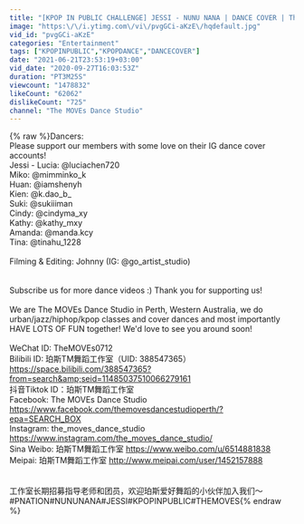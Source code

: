 ```yaml
---
title: "[KPOP IN PUBLIC CHALLENGE] JESSI - NUNU NANA | DANCE COVER | The MOVEs | PERTH AUSTRALIA"
image: "https:\/\/i.ytimg.com\/vi\/pvgGCi-aKzE\/hqdefault.jpg"
vid_id: "pvgGCi-aKzE"
categories: "Entertainment"
tags: ["KPOPINPUBLIC","KPOPDANCE","DANCECOVER"]
date: "2021-06-21T23:53:19+03:00"
vid_date: "2020-09-27T16:03:53Z"
duration: "PT3M25S"
viewcount: "1478832"
likeCount: "62062"
dislikeCount: "725"
channel: "The MOVEs Dance Studio"
---
```

{% raw %}Dancers: <br />Please support our members with some love on their IG dance cover accounts! <br />Jessi -  Lucia: @luciachen720 <br />Miko: @mimminko_k <br />Huan: @iamshenyh <br />Kien: @k.dao_b_<br />Suki: @sukiiiman<br />Cindy: @cindyma_xy <br />Kathy: @kathy_mxy <br />Amanda: @manda.kcy<br />Tina: @tinahu_1228 <br /><br />Filming &amp; Editing: Johnny (IG: @go_artist_studio) <br /><br /><br />Subscribe us for more dance videos :) Thank you for supporting us!<br /><br />We are The MOVEs Dance Studio in Perth, Western Australia, we do urban/jazz/hiphop/kpop classes and cover dances and most importantly HAVE LOTS OF FUN together! We'd love to see you around soon!<br /><br />WeChat ID: TheMOVEs0712<br />Bilibili ID: 珀斯TM舞蹈工作室（UID: 388547365）<br /><a rel="nofollow" target="blank" href="https://space.bilibili.com/388547365?from=search&amp;seid=11485037510066279161">https://space.bilibili.com/388547365?from=search&amp;seid=11485037510066279161</a><br />抖音Tiktok ID：珀斯TM舞蹈工作室<br />Facebook: The MOVEs Dance Studio<br /><a rel="nofollow" target="blank" href="https://www.facebook.com/themovesdancestudioperth/?epa=SEARCH_BOX">https://www.facebook.com/themovesdancestudioperth/?epa=SEARCH_BOX</a><br />Instagram: the_moves_dance_studio<br /><a rel="nofollow" target="blank" href="https://www.instagram.com/the_moves_dance_studio/">https://www.instagram.com/the_moves_dance_studio/</a><br />Sina Weibo: 珀斯TM舞蹈工作室 <a rel="nofollow" target="blank" href="https://www.weibo.com/u/6514881838">https://www.weibo.com/u/6514881838</a><br />Meipai: 珀斯TM舞蹈工作室 <a rel="nofollow" target="blank" href="http://www.meipai.com/user/1452157888">http://www.meipai.com/user/1452157888</a><br /><br /><br />工作室长期招募指导老师和团员，欢迎珀斯爱好舞蹈的小伙伴加入我们～<br />#PNATION#NUNUNANA#JESSI#KPOPINPUBLIC#THEMOVES{% endraw %}
